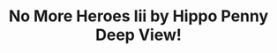 ---
title: No More Heroes Iii by Hippo Penny Deep View!
layout: scoredetail
permalink: /meta-score/no-more-heroes-iii
header:
  teaser: /assets/images/no-more-heroes-iii.jpg
  video:
    id: Hhy0Rn-x4KM
    provider: youtube
---